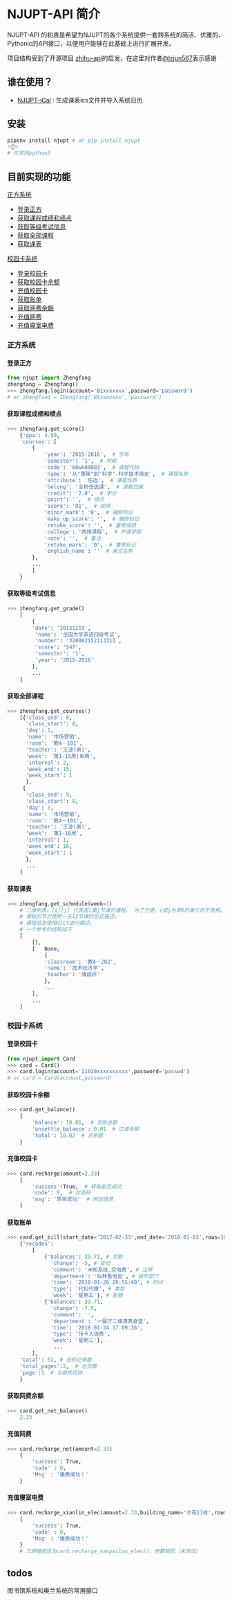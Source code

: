 
# NJUPT-API 简介

NJUPT-API 的初衷是希望为NJUPT的各个系统提供一套跨系统的简洁、优雅的、Pythonic的API接口，以便用户能够在此基础上进行扩展开发。

项目结构受到了开源项目 [zhihu-api](https://github.com/lzjun567/zhihu-api)的启发，在这里对作者[@lzjun567](https://github.com/lzjun567/)表示感谢

## 谁在使用？
- [NJUPT-iCal](https://github.com/shaoye/NJUPT-iCal) : 生成课表ics文件并导入系统日历

## 安装
```bash
pipenv install njupt # or pip install njupt
✨🍰✨
# 仅支持python3
```
## 目前实现的功能
[正方系统](#正方系统)
- [登录正方](#登录正方)
- [获取课程成绩和绩点](#获取课程成绩和绩点)
- [获取等级考试信息](#获取等级考试信息)
- [获取全部课程](#获取全部课程)
- [获取课表](#获取课表)

[校园卡系统](#校园卡系统)
- [登录校园卡](#登录校园卡)
- [获取校园卡余额](#获取校园卡余额)
- [充值校园卡](#充值校园卡)
- [获取账单](#获取账单)
- [获取网费余额](#获取网费余额)
- [充值网费](#充值网费)
- [充值寝室电费](#充值寝室电费)
### 正方系统

#### 登录正方
```python
from njupt import Zhengfang
zhengfang = Zhengfang()
>>> zhengfang.login(account='B1xxxxxxx',password='password')
# or zhengfang = Zhengfang('B1xxxxxxx','password')

```
#### 获取课程成绩和绩点
```python
>>> zhengfang.get_score() 
    {'gpa': 4.99,
    'courses': [
        {
            'year': '2015-2016',  # 学年
            'semester': '1',  # 学期
            'code': '00wk00003',  # 课程代码
            'name': '从"愚昧"到"科学"-科学技术简史',  # 课程名称
            'attribute': '任选',  # 课程性质
            'belong': '全校任选课',  # 课程归属
            'credit': '2.0',  # 学分
            'point': '',  # 绩点
            'score': '81',  # 成绩
            'minor_mark': '0',  # 辅修标记
            'make_up_score': '',  # 辅修标记
            'retake_score': '',  # 重修成绩 
            'college': '网络课程',  # 开课学院
            'note': '',  # 备注 
            'retake_mark': '0',  # 重修标记
            'english_name': ''  # 英文名称
        }, 
        ...
        ]
    }
```

#### 获取等级考试信息
```python
>>> zhengfang.get_grade() 
    [
        {
        'date': '20151219',
         'name': '全国大学英语四级考试',
         'number': '320082152113313',
         'score': '547',
         'semester': '1',
         'year': '2015-2016'
        },
        ...
    ]
```

#### 获取全部课程
```python
>>> zhengfang.get_courses()
    [{'class_end': 9,
      'class_start': 8,
      'day': 1,
      'name': '市场营销',
      'room': '教4－101',
      'teacher': '王波(男)',
      'week': '第1-15周|单周',
      'interval': 2,
      'week_end': 15,
      'week_start': 1
      },
     {
      'class_end': 9,
      'class_start': 8,
      'day': 3,
      'name': '市场营销',
      'room': '教4－101',
      'teacher': '王波(男)',
      'week': '第1-16周',
      'interval': 1,
      'week_end': 16,
      'week_start': 1
      },
      ...
    ]
```

#### 获取课表
```python
>>> zhengfang.get_schedule(week=1)
    # 二维列表，[i][j] 代表周i第j节课的课程。 为了方便，i或j为零0的单元均不使用。
    # 课程的节次使用一天12节课的形式描述。
    # 课程信息使用dict进行描述。
    # 一个参考的结构如下
    [
        [],
        [   None,
            {
            'classroom': '教4－202', 
            'name': '技术经济学', 
            'teacher': '储成祥'
            },
            ...
        ],
        ...
    ]

```



### 校园卡系统
#### 登录校园卡
```python
from njupt import Card
>>> card = Card()
>>> card.login(account='11020xxxxxxxxxx',password='passwd')
# or card = Card(account,password)
```

#### 获取校园卡余额
```python
>>> card.get_balance()
    {
        'balance': 10.01,  # 到账余额
        'unsettle_balance': 0.01  # 过渡余额
        'total': 10.02  # 总余额
    }
```
#### 充值校园卡
```python
>>> card.recharge(amount=2.33)
    {   
        'success':True,  # 转账是否成功
        'code': 0,  # 状态码
        'msg': '转账成功'  # 附加信息
    }
```
#### 获取账单
```python
>>> card.get_bill(start_date='2017-02-33',end_date='2018-01-03',rows=30,page=1)
    {'recodes': 
        [
            {'balances': 39.71, # 余额
              'change': -5, # 变动
              'comment': '未知系统,交电费', # 注释
              'department': '仙林售电处', # 操作部门
              'time': '2018-01-26 20:55:40', # 时间
              'type': '代扣代缴', # 类型
              'week': '星期五'}, # 星期
            {'balances': 39.71,
              'change': -7.5,
              'comment': '',
              'department': '一餐厅二楼清真食堂',
              'time': '2018-01-24 17:09:36',
              'type': '持卡人消费',
              'week': '星期三'},
               ... 
        ],
    'total': 52, # 总的记录数
    'total_pages':2,  # 总页数
    'page':1  # 当前的页码
    }
```

#### 获取网费余额
```python
>>> card.get_net_balance()
    2.33
```

#### 充值网费
```python
>>> card.recharge_net(amount=2.33)
    {
        'success': True, 
        'code' : 0,
        'Msg' : '缴费成功！'
    }
```
#### 充值寝室电费
```python
>>> card.recharge_xianlin_elec(amount=2.33,building_name='兰苑11栋',room_id='4031')
    {
        'success': True, 
        'code' : 0,
        'Msg' : '缴费成功！'
    }
    # 三牌楼校区为card.recharge_sanpailou_elec()，参数相同（未测试）
```


## todos

图书馆系统和奥兰系统的常用接口
